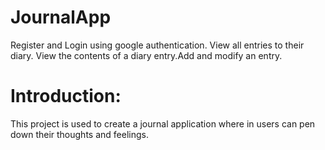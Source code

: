 # JournalApp
Register and Login using google authentication. View all entries to their diary. View the contents of a diary entry.Add and modify an entry.
# Introduction:
This project is used to create a journal application where in users can pen down their thoughts and feelings. 
